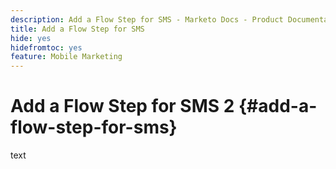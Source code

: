 ```yaml
---
description: Add a Flow Step for SMS - Marketo Docs - Product Documentation
title: Add a Flow Step for SMS
hide: yes
hidefromtoc: yes
feature: Mobile Marketing
---
```

# Add a Flow Step for SMS 2 {#add-a-flow-step-for-sms}

text

